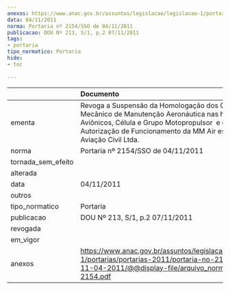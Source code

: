 ```yaml
---
anexos: https://www.anac.gov.br/assuntos/legislacao/legislacao-1/portarias/portarias-2011/portaria-no-2154-sso-de-11-04-2011/@@display-file/arquivo_norma/PA2011-2154.pdf
data: 04/11/2011
norma: Portaria nº 2154/SSO de 04/11/2011
publicacao: DOU Nº 213, S/1, p.2 07/11/2011
tags:
- portaria
tipo_normatico: Portaria
hide: 
- toc 
 
---
```


|                    | Documento                                                                                                                                                                                                              |
|:-------------------|:-----------------------------------------------------------------------------------------------------------------------------------------------------------------------------------------------------------------------|
| ementa             | Revoga a Suspensão da Homologação dos Cursos de Mecânico de Manutenção Aeronáutica nas habilitações Aviônicos, Célula e Grupo Motopropulsor  e da Autorização de Funcionamento da MM Air escola de Aviação Civil Ltda. |
| norma              | Portaria nº 2154/SSO de 04/11/2011                                                                                                                                                                                     |
| tornada_sem_efeito |                                                                                                                                                                                                                        |
| alterada           |                                                                                                                                                                                                                        |
| data               | 04/11/2011                                                                                                                                                                                                             |
| outros             |                                                                                                                                                                                                                        |
| tipo_normatico     | Portaria                                                                                                                                                                                                               |
| publicacao         | DOU Nº 213, S/1, p.2 07/11/2011                                                                                                                                                                                        |
| revogada           |                                                                                                                                                                                                                        |
| em_vigor           |                                                                                                                                                                                                                        |
| anexos             | https://www.anac.gov.br/assuntos/legislacao/legislacao-1/portarias/portarias-2011/portaria-no-2154-sso-de-11-04-2011/@@display-file/arquivo_norma/PA2011-2154.pdf                                                      |